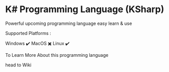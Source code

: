 # K# Programming Language (KSharp)

Powerful upcoming programming language easy learn & use

Supported Platforms :

Windows :heavy_check_mark:
MacOS  ✖️
Linux :heavy_check_mark:

To Learn More About this programming language

head to Wiki
